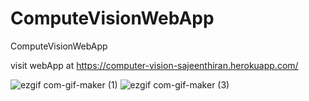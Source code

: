 # ComputeVisionWebApp
ComputeVisionWebApp

visit webApp at https://computer-vision-sajeenthiran.herokuapp.com/




![ezgif com-gif-maker (1)](https://user-images.githubusercontent.com/77486691/183256161-ba1cd353-0389-4c53-9c06-a9e3e4cc187e.gif)
![ezgif com-gif-maker (3)](https://user-images.githubusercontent.com/77486691/183256302-a23c9827-611e-4174-88cb-dc6a3f208c85.gif)
